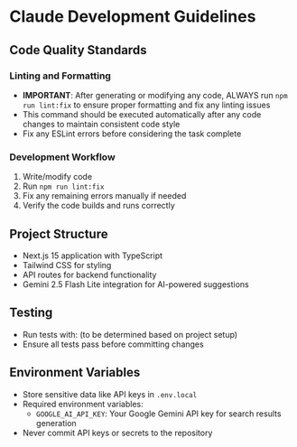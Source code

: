 # Claude Development Guidelines

## Code Quality Standards

### Linting and Formatting
- **IMPORTANT**: After generating or modifying any code, ALWAYS run `npm run lint:fix` to ensure proper formatting and fix any linting issues
- This command should be executed automatically after any code changes to maintain consistent code style
- Fix any ESLint errors before considering the task complete

### Development Workflow
1. Write/modify code
2. Run `npm run lint:fix` 
3. Fix any remaining errors manually if needed
4. Verify the code builds and runs correctly

## Project Structure
- Next.js 15 application with TypeScript
- Tailwind CSS for styling
- API routes for backend functionality
- Gemini 2.5 Flash Lite integration for AI-powered suggestions

## Testing
- Run tests with: (to be determined based on project setup)
- Ensure all tests pass before committing changes

## Environment Variables
- Store sensitive data like API keys in `.env.local`
- Required environment variables:
  - `GOOGLE_AI_API_KEY`: Your Google Gemini API key for search results generation
- Never commit API keys or secrets to the repository